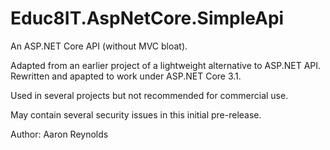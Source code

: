 # Educ8IT.AspNetCore.SimpleApi

An ASP.NET Core API (without MVC bloat).

Adapted from an earlier project of a lightweight alternative to ASP.NET API. Rewritten and apapted to work under ASP.NET Core 3.1.

Used in several projects but not recommended for commercial use.

May contain several security issues in this initial pre-release.

Author: Aaron Reynolds